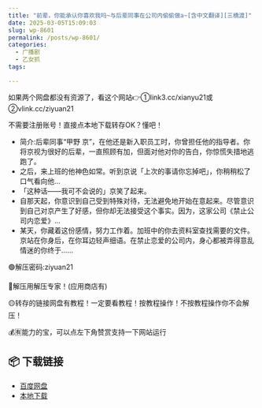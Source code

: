 ```yaml
---
title: "前辈，你能承认你喜欢我吗~与后辈同事在公司内偷偷做a~[含中文翻译][三橋渡]"
date: 2025-03-05T15:09:03
slug: wp-8601
permalink: /posts/wp-8601/
categories:
  - 广播剧
  - 乙女抓
tags:

---
```


如果两个网盘都没有资源了，看这个网站👉①link3.cc/xianyu21或②vlink.cc/ziyuan21

不需要注册账号！直接点本地下载转存OK？懂吧！

*   简介:后辈同事“甲野 京”，在他还是新入职员工时，你曾担任他的指导者。你将京视为很好的后辈，一直照顾有加，但面对他对你的告白，你惊慌失措地逃跑了。
*   之后，来上班的他神色如常。听到京说「上次的事请你忘掉吧」，你稍稍松了口气看向他…
*   「这种话——我可不会说的」京笑了起来。
*   自那天起，你意识到自己受到特殊对待，无法避免地开始在意起来。尽管意识到自己对京产生了好感，但你却无法接受这个事实。因为，这家公司《禁止公司内恋爱》…
*   某天，你藏着这份感情，努力工作着。加班中的你去资料室查找需要的文件。京站在你身后，在你耳边轻声细语。在禁止恋爱的公司内，身心都被弄得意乱情迷的你终于……

🟢解压密码:ziyuan21

🔵解压用解压专家！(应用商店有)

🟡转存的链接网盘有教程！一定要看教程！按教程操作！不按教程操作你不会解压！

💰🈶能力的宝，可以点左下角赞赏支持一下网站运行

## 📦 下载链接
- [百度网盘](https://blziyuan21.com/pay-download/8601?key=ccf5575cb1&down_id=0)
- [本地下载](https://blziyuan21.com/pay-download/8601?key=ccf5575cb1&down_id=1)

